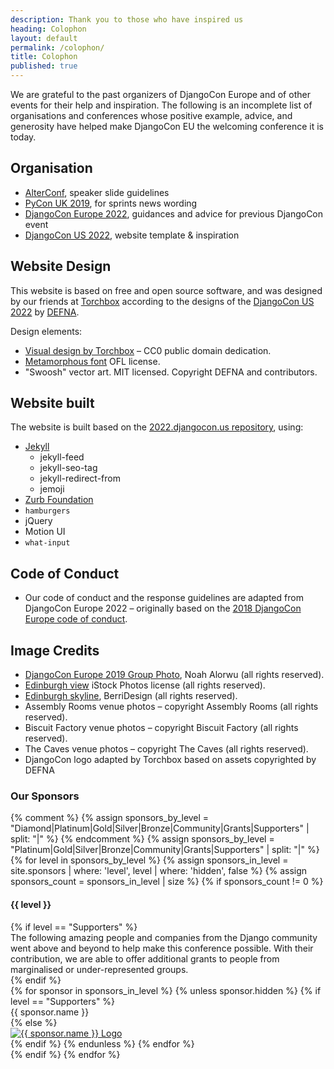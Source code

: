 ```yaml
---
description: Thank you to those who have inspired us
heading: Colophon
layout: default
permalink: /colophon/
title: Colophon
published: true
---
```


We are grateful to the past organizers of DjangoCon Europe and of other events for their help and inspiration. The following is an incomplete list of organisations and conferences whose positive example, advice, and generosity have helped make DjangoCon EU the welcoming conference it is today.

## Organisation

- [AlterConf](https://www.alterconf.com/speak), speaker slide guidelines
- [PyCon UK 2019](https://pretalx.com/pyconuk-2019/talk/K973NJ/), for sprints news wording
- [DjangoCon Europe 2022](https://2022.djangocon.eu), guidances and advice for previous DjangoCon event
- [DjangoCon US 2022](https://2022.djangocon.us), website template & inspiration

## Website Design

This website is based on free and open source software, and was designed by our friends at [Torchbox](https://torchbox.com/) according to the designs of the [DjangoCon US 2022](https://2022.djangocon.eu) by [DEFNA](https://www.defna.org/).

Design elements:

- [Visual design by Torchbox](https://www.figma.com/file/v1WfquYwTNSkfKZp5Ny51Z/DjangoCon-Europe-2023-Edinburgh-website-design) – CC0 public domain dedication.
- [Metamorphous font](https://fonts.google.com/specimen/Metamorphous/about) OFL license.
- "Swoosh" vector art. MIT licensed. Copyright DEFNA and contributors.

## Website built

The website is built based on the [2022.djangocon.us repository](https://github.com/djangocon/2022.djangocon.us), using:

- [Jekyll](https://jekyllrb.com/)
  - jekyll-feed
  - jekyll-seo-tag
  - jekyll-redirect-from
  - jemoji
- [Zurb Foundation](https://foundation.zurb.com/sites/docs/)
- `hamburgers`
- jQuery
- Motion UI
- `what-input`

## Code of Conduct

- Our code of conduct and the response guidelines are adapted from DjangoCon Europe 2022 – originally based on the [2018 DjangoCon Europe code of conduct](https://github.com/djangocon/2018.djangocon.eu).

## Image Credits

- [DjangoCon Europe 2019 Group Photo](https://twitter.com/PlasmaDray/status/1117143187120885760),
Noah Alorwu (all rights reserved).
- [Edinburgh view](https://www.istockphoto.com/photo/skyline-of-edinburgh-gm1001833188-270772869) iStock Photos license (all rights reserved).
- [Edinburgh skyline](https://www.etsy.com/uk/listing/1170650154/edinburgh-skyline-silhouette-svg-png-eps), BerriDesign (all rights reserved).
- Assembly Rooms venue photos – copyright Assembly Rooms (all rights reserved).
- Biscuit Factory venue photos – copyright Biscuit Factory (all rights reserved).
- The Caves venue photos – copyright The Caves (all rights reserved).
- DjangoCon logo adapted by Torchbox based on assets copyrighted by DEFNA

<div class="partner-footer section-pad">
  <h3 class="v-pad-bottom text-left">Our Sponsors</h3>
  {% comment %}
    {% assign sponsors_by_level = "Diamond|Platinum|Gold|Silver|Bronze|Community|Grants|Supporters" | split: "|" %}
  {% endcomment %}
  {% assign sponsors_by_level = "Platinum|Gold|Silver|Bronze|Community|Grants|Supporters" | split: "|" %}
  {% for level in sponsors_by_level %}
    {% assign sponsors_in_level = site.sponsors | where: 'level', level | where: 'hidden', false %}
    {% assign sponsors_count = sponsors_in_level | size %}
    {% if sponsors_count != 0 %}
    <h4 class="lead min text-center swatch-color-teal">{{ level }}</h4>
    {% if level == "Supporters" %}
      <div class="row partner">
        The following amazing people and companies from the Django community went above and beyond to help make this
        conference possible. With their contribution, we are able to offer additional grants to people from marginalised
        or under-represented groups.
      </div>
    {% endif %}
    <div class="row partner-list">
      {% for sponsor in sponsors_in_level %}
        {% unless sponsor.hidden %}
        {% if level == "Supporters" %}
          <div class="column medium-12 text-center">
            {{ sponsor.name }}
          </div>
        {% else %}
          <div class="partner-block text-center">
            <a href="{{ sponsor.url_target }}">
              <img
                class="partner-logo {{ sponsor.logo_orientation }}"
                src="{{ sponsor.logo }}"
                alt="{{ sponsor.name }} Logo" />
            </a>
          </div>
        {% endif %}
        {% endunless %}
      {% endfor %}
    </div>
    {% endif %}
  {% endfor %}
</div>
